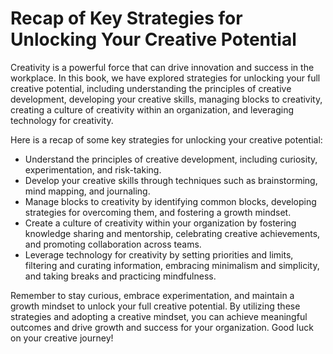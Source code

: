 Recap of Key Strategies for Unlocking Your Creative Potential
=====================================================================================

Creativity is a powerful force that can drive innovation and success in the workplace. In this book, we have explored strategies for unlocking your full creative potential, including understanding the principles of creative development, developing your creative skills, managing blocks to creativity, creating a culture of creativity within an organization, and leveraging technology for creativity.

Here is a recap of some key strategies for unlocking your creative potential:

* Understand the principles of creative development, including curiosity, experimentation, and risk-taking.
* Develop your creative skills through techniques such as brainstorming, mind mapping, and journaling.
* Manage blocks to creativity by identifying common blocks, developing strategies for overcoming them, and fostering a growth mindset.
* Create a culture of creativity within your organization by fostering knowledge sharing and mentorship, celebrating creative achievements, and promoting collaboration across teams.
* Leverage technology for creativity by setting priorities and limits, filtering and curating information, embracing minimalism and simplicity, and taking breaks and practicing mindfulness.

Remember to stay curious, embrace experimentation, and maintain a growth mindset to unlock your full creative potential. By utilizing these strategies and adopting a creative mindset, you can achieve meaningful outcomes and drive growth and success for your organization. Good luck on your creative journey!
